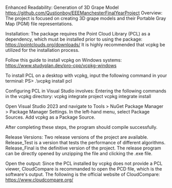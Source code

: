 Enhanced Readability:
Generation of 3D Grape Model
https://github.com/Qustionboy/EEEManchesterFinalYearProject
Overview:
The project is focused on creating 3D grape models and their Portable Gray Map (PGM) file representations.

Installation:
The package requires the Point Cloud Library (PCL) as a dependency, which must be installed prior to using the package:
https://pointclouds.org/downloads/
It is highly recommended that vcpkg be utilized for the installation process.

Follow this guide to install vcpkg on Windows systems:
https://www.studyplan.dev/pro-cpp/vcpkg-windows

To install PCL on a desktop with vcpkg, input the following command in your terminal:
PS> .\vcpkg install pcl

Configuring PCL in Visual Studio involves:
Entering the following commands in the vcpkg directory:
vcpkg integrate project
vcpkg integrate install

Open Visual Studio 2023 and navigate to Tools > NuGet Package Manager > Package Manager Settings.
In the left-hand menu, select Package Sources.
Add vcpkg as a Package Source.

After completing these steps, the program should compile successfully.

Release Versions:
Two release versions of the project are available.
Release_Test is a version that tests the performance of different algorithms.
Release_Final is the definitive version of the project.
The release program can be directly opened by unzipping the file and clicking the .exe file.

Open the output:
Since the PCL installed by vcpkg does not provide a PCL viewer, CloudCompare is recommanded to open the PCD file, which is the software's output.
The following is the official website of CloudCompare:
https://www.cloudcompare.org/

